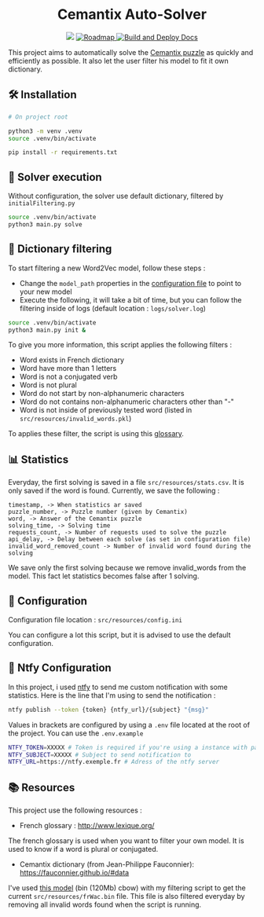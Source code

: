 <h1 align="center">Cemantix Auto-Solver</h1>
<p align="center">
  <img src="https://img.shields.io/github/last-commit/Romb38/autoCemantix?style=flat-square" />
  <a href="https://github.com/Romb38/autoCemantix/blob/master/TODO.md">
    <img src="https://img.shields.io/badge/Roadmap-View-blue?style=flat-square" alt="Roadmap" />
  </a>
  <a href="https://github.com/Romb38/autoCemantix/actions/workflows/build-docs.yml">
    <img src="https://github.com/Romb38/autoCemantix/actions/workflows/build-docs.yml/badge.svg?style=flat-square" alt="Build and Deploy Docs" />  
  </a>
</p>

This project aims to automatically solve the [Cemantix puzzle](https://cemantix.certitudes.org/) as quickly and efficiently as possible. It also let the user filter his model to fit it own dictionary.

## 🛠️ Installation

```bash
# On project root

python3 -m venv .venv
source .venv/bin/activate

pip install -r requirements.txt
```

## 🚀 Solver execution

Without configuration, the solver use default dictionary, filtered by `initialFiltering.py`

```bash
source .venv/bin/activate
python3 main.py solve
```

## 🧹 Dictionary filtering

To start filtering a new Word2Vec model, follow these steps :
- Change the `model_path` properties in the [configuration file](#-configuration) to point to your new model
- Execute the following, it will take a bit of time, but you can follow the filtering inside of logs (default location : `logs/solver.log`)
```bash
source .venv/bin/activate
python3 main.py init &
```

To give you more information, this script applies the following filters :
- Word exists in French dictionary
- Word have more than 1 letters
- Word is not a conjugated verb
- Word is not plural
- Word do not start by non-alphanumeric characters
- Word do not contains non-alphanumeric characters other than "-"
- Word is not inside of previously tested word (listed in `src/resources/invalid_words.pkl`)

To applies these filter, the script is using this [glossary](http://www.lexique.org/).

## 📊 Statistics

Everyday, the first solving is saved in a file `src/resources/stats.csv`. It is only saved if the word is found. Currently, we save the following :

```
timestamp, -> When statistics ar saved
puzzle_number, -> Puzzle number (given by Cemantix)
word, -> Answer of the Cemantix puzzle
solving_time, -> Solving time
requests_count, -> Number of requests used to solve the puzzle
api_delay, -> Delay between each solve (as set in configuration file)
invalid_word_removed_count -> Number of invalid word found during the solving
```

We save only the first solving because we remove invalid_words from the model. This fact let statistics becomes false after 1 solving.

## 🔧 Configuration

Configuration file location : `src/resources/config.ini`

You can configure a lot this script, but it is advised to use the default configuration.

## 🔔 Ntfy Configuration

In this project, i used [ntfy](https://ntfy.sh/) to send me custom notification with some statistics. Here is the line that I'm using to send the notification :

```bash
ntfy publish --token {token} {ntfy_url}/{subject} "{msg}"
```

Values in brackets are configured by using a `.env` file located at the root of the project. You can use the `.env.example`

```bash
NTFY_TOKEN=XXXXX # Token is required if you're using a instance with password
NTFY_SUBJECT=XXXXX # Subject to send notification to
NTFY_URL=https://ntfy.exemple.fr # Adress of the ntfy server
```

## 📚 Resources
This project use the following resources :

- French glossary : http://www.lexique.org/

The french glossary is used when you want to filter your own model. It is used to know if a word is plural or conjugated.

- Cemantix dictionary (from Jean-Philippe Fauconnier): https://fauconnier.github.io/#data

I've used [this model](https://embeddings.net/embeddings/frWac_non_lem_no_postag_no_phrase_200_cbow_cut100.bin) (bin (120Mb) cbow) with my filtering script to get the current `src/resources/frWac.bin` file. This file is also filtered everyday by removing all invalid words found when the script is running.
